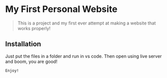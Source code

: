 # My First Personal Website

> This is a project and my first ever attempt at making a website that works properly!

## Installation

Just put the files in a folder and run in vs code.
Then open using live server and boom, you are good!

`Enjoy!`


